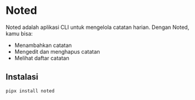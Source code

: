 # Noted

Noted adalah aplikasi CLI untuk mengelola catatan harian. Dengan Noted, kamu bisa:
- Menambahkan catatan
- Mengedit dan menghapus catatan
- Melihat daftar catatan

## Instalasi

```bash
pipx install noted

